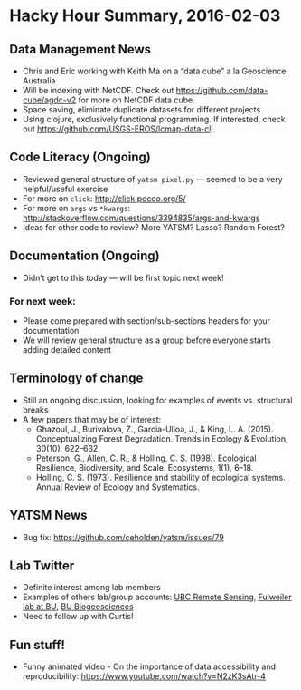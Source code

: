 # Hacky Hour Summary, 2016-02-03

## Data Management News
* Chris and Eric working with Keith Ma on a “data cube” a la Geoscience Australia
* Will be indexing with NetCDF. Check out https://github.com/data-cube/agdc-v2 for more on NetCDF data cube.
* Space saving, eliminate duplicate datasets for different projects
* Using clojure, exclusively functional programming. If interested, check out https://github.com/USGS-EROS/lcmap-data-clj.

## Code Literacy (Ongoing)
* Reviewed general structure of ```yatsm pixel.py``` — seemed to be a very helpful/useful exercise
* For more on ```click```: http://click.pocoo.org/5/
* For more on ```args``` vs ```*kwargs```: http://stackoverflow.com/questions/3394835/args-and-kwargs
* Ideas for other code to review? More YATSM? Lasso? Random Forest?

## Documentation (Ongoing)
* Didn’t get to this today — will be first topic next week!

### For next week:
* Please come prepared with section/sub-sections headers for your documentation
* We will review general structure as a group before everyone starts adding detailed content

## Terminology of change
* Still an ongoing discussion, looking for examples of events vs. structural breaks
* A few papers that may be of interest:
  * Ghazoul, J., Burivalova, Z., Garcia-Ulloa, J., & King, L. A. (2015). Conceptualizing Forest Degradation. Trends in Ecology & Evolution,​ ​30(10), 622–632.
  * Peterson, G., Allen, C. R., & Holling, C. S. (1998). Ecological Resilience, Biodiversity, and Scale. Ecosystems, 1(1), 6–18.
  * Holling, C. S. (1973). Resilience and stability of ecological systems. Annual Review of Ecology and Systematics.

## YATSM News
* Bug fix: https://github.com/ceholden/yatsm/issues/79

## Lab Twitter
* Definite interest among lab members
* Examples of others lab/group accounts: [UBC Remote Sensing](https://twitter.com/irss_ubc), [Fulweiler lab at BU](https://twitter.com/fulweilerlab), [BU Biogeosciences](https://twitter.com/bubiogeo)
* Need to follow up with Curtis!


## Fun stuff!
* Funny animated video - On the importance of data accessibility and reproducibility: https://www.youtube.com/watch?v=N2zK3sAtr-4
